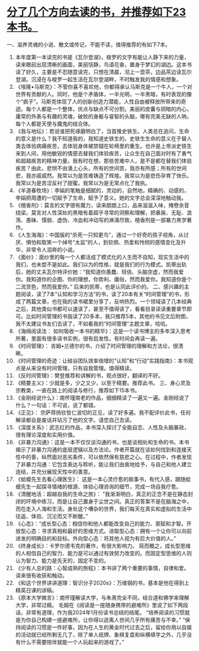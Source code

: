 # [分了几个方向去读的书，并推荐如下23本书。](https://github.com/platojobs/SFLOG/issues/197)


一、滋养灵魂的小说、散文或传记，不能不读，值得推荐的有如下7本。
1. 本年度第一本读完的书是《瓦尔登湖》，梭罗的文字有能让人静下来的力量，读来眼前出现清晰的画面，美丽恬静，鸟语花香，置身于梦幻的湖边。这本书读了好久，主要是不忍随意读完，只想在清晨，沏上一壶茶，边品茶边读瓦尔登湖。沉浸在与梭罗一起生活在瓦尔登湖畔，不时触发我的情感和想象。
2. 《埃隆•马斯克》：不管你喜不喜欢他，你都得承认马斯克是一个牛人，一个对世界有贡献的人。同时，他是个矛盾体，一半光明，一半黑暗，有时表现的像个“疯子”。马斯克体现了人的创新创造力潜能，人性自由被释放所带来的奇迹。每个人都是一个整体，优点与缺点不可分割，美丽的皮囊与阴暗的内心，庸常的外表与有趣的灵魂，破败的身躯与睿智的头脑，哪有完美无缺的人呐，每个人都是天使与魔鬼的结合体。
3.  《我与地坛》：若说谁把死琢磨明白了，当首推史铁生。人类总在追问，生命的意义是什么？我不知道我的，我知道史铁生的，史铁生生命的意义在于替人类去体验病痛疾苦，去体验身体被禁锢在轮椅里的重生。也许是上帝派史铁生来到人间，用他敏锐的情感去替我们体验疾苦，让众生在自己面对时有了勇气和超越疾苦的精神力量。我有时在想，那些苦难中人，是不是都在替我们体验疾苦？由此，悲悯不由涌上心头，所有的世间苦，我亦有所感；所有的世间悲，我亦戚戚然。我常以为是苦难铸造了辉煌。我常以为是悲伤孕育了快乐。我常以为是苦涩反衬了甜蜜。我常以为是无常点化了我执。
4. 《羊道春牧场》：李娟的笔触是细腻的，灵动的，自然地，精确的、动感的，李娟把周遭的一切赋予了生命，赋予了意义。她的文字总会深深地触动我。
5. 《檀香刑》：莫言的文字很有魔力，读来朗朗上口，品来滋滋入味，掩卷余音绕梁。莫言对人性深处的黑暗有着超乎寻常的洞察和理解，把暴戾、无耻、浪荡、愚昧、懦弱、虚伪、冷血和冲动写的淋漓尽致，檀香刑是一部暴力黑学著作。
6. 《人生海海》：中国版的“杀死一只知更鸟”，通过一个好奇的孩子视角，从讨厌、惧怕和取笑一个绰号“太监”的人，到钦佩、热爱和怜悯的感情变化及升华，非常令人泪奔的小说。
7. 《面纱》：面纱里的每一个人都活成了模式化的人生而不自知，现实生活中的我们，也未尝不是如此。我们以为的性格，就是我们的行为模式。凯蒂出轨后，她的丈夫瓦尔特评价她：“我知道你愚蠢、轻佻、头脑空虚，然而我爱你。我知道你的企图、你的理想，你势利、庸俗，然而我爱你。我知道你是个二流货色，然而我爱你。” 后来的凯蒂，也是认同此评价的。
二、感兴趣的主题阅读，读了7本“认知和学习方法”的书，读了20本有关“时间管理”的书，形成了两篇文章，也在我的读书裙里分享了，反响热烈。一个领域读了几本经典之后，其他类似书都可以速读了，甚至不值得读了，看看目录读读重要章节即可。比如时间管理的书我读了20多本，我只推荐5本，其他的书见文后附图，我不太建议书友们去读了，不如看我的“时间管理”主题文章，哈哈。
1. 《海绵阅读法： 如何吸收一本书的精华》：这是一个读书博主的多年深入思考所著，里面有很多读书实例，很有启发性。有时间会再读一遍。
2. 《时间管理》： 吉姆•兰德尔的书，介绍了时间管理的理解和方法论，很清晰。
3. 《时间管理的奇迹：让硅谷团队效率倍增的“认知”和“行动”实践指南》：本书观点是从来没有时间管理，只有自我管理。值得精读。
4. 《反时间管理》：樊登推荐和讲解的书，观点很好，翻译的不好。
5. 《精要主义》：少就是多，少之又少，以至于精要。推荐此书。
三、身心灵及宗教类，一直在路上的阅读与修行，推荐如下15本书。
1. 《金刚经说什么》：南怀瑾南老的作品，细细精读了一遍又一遍。金刚经说了什么？一句话：不可说，说了都错。
2. 《正见》： 宗萨蒋扬钦哲仁波切的正见，读了好多遍。我不配评价此书，任何解读都会是废话并玷污了他的文字。请您自己去读。
3. 《深度关系》：武志红的作品，本书深入探讨了全能自恋、人性及头脑暴政，很有理论深度和实用价值。
4. 《非暴力沟通》：这是一本不仅仅谈沟通的书，也是谈相处和生命的书。本书揭示了非暴力沟通的底层逻辑以及方法论。作者开篇就在谈如何找到和连接天性中的善，纵然面对恶劣条件，可以依然保有慈悲之心。在过程中，作者发现了非暴力沟通：它包含表达与聆听，能让我们由衷地给予，与自己和他人建立连结，并充分展现天性中的善意。
5. 《蛤蟆先生去看心理医生》： 这是一本心灵疗愈的故事书，有代入感，跟随蛤蟆先生一起探寻情绪的根源、体验心理咨询的细节，完成一场自我疗愈。
6. 《清醒地活：超越自我的生命之旅》： ”我渐渐明白，真正的正念不是在静态封闭的环境中练习，而是让自己置身于尘世之间。真正的答案不是在脑海之中，而在走入人海和生活。身处这个嘈杂的世界，我们每天在真实和虚拟的生活中往返、体验、沉沦而又不断醒。”
7. 《心态》：“成长型心态：相信你和他人都能改变自己的能力、禀赋和才智。开放型心态：寻求真相和最好的思维方式。进取型心态：拥有一个让你可以向前进发的明确目的和目标。外向型心态：将其他人视为有巨大价值的人。”
8. 《终身成长》：卡罗尔德韦克的著作，有很大影响力。 简而概之，成长型思维的人相信自己的智力、能力是可以通过有效努力改变的。而固定型思维的人则认为智力、能力是先天的，固定不变的。
9. 《少有人总的路：心智成熟的旅程》：本书讲了两个重要的事情，自律和爱。读来很有收获和触动。
10. 《和这个世界讲讲道理：智识分子2020s》：万维钢的书，基本是他在得到上精英日课的讲稿。
11. 《原本大学微言》：南怀瑾解读大学，与朱熹完全不同，结合道和佛学来理解大学，非常过瘾。
毛姆在《阅读是一座随身携带的避难所》里说了如下两段话，非常有道理，作为我2024年1月份读书总结的结尾。
“培养阅读的习惯就是为你自己构建一座避难所，让你得以逃离人世间几乎所有痛苦与不幸。”
“保持阅读的习惯是一件好事，因为在人生的黄金时代过去之后，留给你用以自娱的活动就已经所剩无几了，除了单人纸牌、象棋复盘和纵横填字之外，几乎没有什么不需要陪伴就能一个人玩起来的游戏了。”